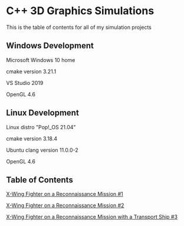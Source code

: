 # C++ 3D Graphics Simulations

This is the table of contents for all of my simulation projects

## Windows Development

Microsoft Windows 10 home

cmake version 3.21.1

VS Studio 2019

OpenGL 4.6

## Linux Development

Linux distro "Pop!_OS 21.04"

cmake version 3.18.4

Ubuntu clang version 11.0.0-2

OpenGL 4.6

## Table of Contents

[X-Wing Fighter on a Reconnaissance Mission #1](https://github.com/TallDave67/flight_sim_3p_01)

[X-Wing Fighter on a Reconnaissance Mission #2](https://github.com/TallDave67/flight_sim_3p_02)

[X-Wing Fighter on a Reconnaissance Mission with a Transport Ship #3](https://github.com/TallDave67/flight_sim_3p_03)
